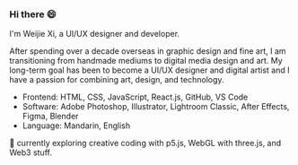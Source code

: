 ### Hi there 😄

I'm Weijie Xi, a UI/UX designer and developer.

After spending over a decade overseas in graphic design and fine art, I am transitioning from handmade mediums to digital media design and art. My long-term goal has been to become a UI/UX designer and digital artist and I have a passion for combining art, design, and technology. 

- Frontend: HTML, CSS, JavaScript, React.js, GitHub, VS Code
- Software: Adobe Photoshop, Illustrator, Lightroom Classic, After Effects, Figma, Blender
- Language: Mandarin, English

🌱 currently exploring creative coding with p5.js, WebGL with three.js, and Web3 stuff.

